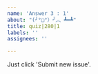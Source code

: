 ```yaml
---
name: 'Answer 3 : 1'
about: "(╯°□°）╯︵ ┻━┻"
title: quiz|280|1
labels: ''
assignees: ''

---
```


Just click 'Submit new issue'.
